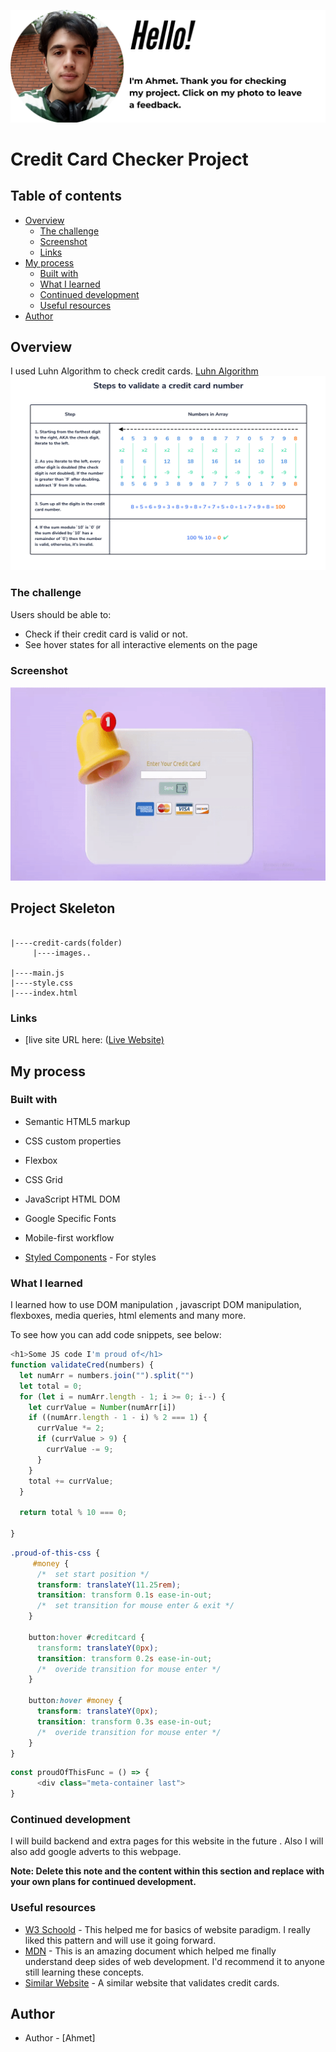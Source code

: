 <p align="center">
<a href="https://www.linkedin.com/in/ahmet-ayd%C4%B1n-2583b1199/" target="_blank"><img src="ahmet.png" alt="screenshot"></a>
</p>




# Credit Card Checker Project


## Table of contents

- [Overview](#overview)
  - [The challenge](#the-challenge)
  - [Screenshot](#screenshot)
  - [Links](#links)
- [My process](#my-process)
  - [Built with](#built-with)
  - [What I learned](#what-i-learned)
  - [Continued development](#continued-development)
  - [Useful resources](#useful-resources)
- [Author](#author)



## Overview
I used Luhn Algorithm to check credit cards.
<a href="https://en.wikipedia.org/wiki/Luhn_algorithm#Description">Luhn Algorithm</a>
<img src="luhn.png" alt="screenshot" width="550" height="310">
### The challenge

Users should be able to:

- Check if their credit card is valid or not.
- See hover states for all interactive elements on the page

### Screenshot

<p align="center">
<a href="https://bavi-boop.github.io/credit-card-checker-js/"><img src="card_checker.gif" alt="screenshot" width="550" height="310"></a>
</p>

## Project Skeleton 

```

|----credit-cards(folder)
     |----images..
    
|----main.js  
|----style.css
|----index.html
```

### Links

- [live site URL here: ([Live Website)](https://bavi-boop.github.io/credit-card-checker-js/)

## My process

### Built with

- Semantic HTML5 markup
- CSS custom properties
- Flexbox
- CSS Grid
- JavaScript HTML DOM
- Google Specific Fonts
- Mobile-first workflow

- [Styled Components](https://styled-components.com/) - For styles



### What I learned

I learned how to use DOM manipulation , javascript DOM manipulation, flexboxes, media queries, html elements and many more.

To see how you can add code snippets, see below:

```Javascript
<h1>Some JS code I'm proud of</h1>
function validateCred(numbers) {
  let numArr = numbers.join("").split("")
  let total = 0;
  for (let i = numArr.length - 1; i >= 0; i--) {
    let currValue = Number(numArr[i])
    if ((numArr.length - 1 - i) % 2 === 1) {
      currValue *= 2;
      if (currValue > 9) {
        currValue -= 9;
      }
    }
    total += currValue;
  }

  return total % 10 === 0;

}
```
```css
.proud-of-this-css {
     #money {
      /*  set start position */
      transform: translateY(11.25rem);
      transition: transform 0.1s ease-in-out;
      /*  set transition for mouse enter & exit */
    }
  
    button:hover #creditcard {
      transform: translateY(0px);
      transition: transform 0.2s ease-in-out;
      /*  overide transition for mouse enter */
    }
  
    button:hover #money {
      transform: translateY(0px);
      transition: transform 0.3s ease-in-out;
      /*  overide transition for mouse enter */
    }
}
```
```js
const proudOfThisFunc = () => {
      <div class="meta-container last">
}
```


### Continued development

I will build backend and extra pages for this website in the future . Also I will also add google adverts to this webpage.

**Note: Delete this note and the content within this section and replace with your own plans for continued development.**

### Useful resources

- [W3 Schoold](https://www.w3schools.com/) - This helped me for basics of website paradigm. I really liked this pattern and will use it going forward.
- [MDN](https://developer.mozilla.org/en-US/) - This is an amazing document which helped me finally understand deep sides of web development. I'd recommend it to anyone still learning these concepts.
- [Similar Website](https://www.validcreditcardnumber.com//) - A similar website that validates credit cards.


## Author

- Author - [Ahmet]

